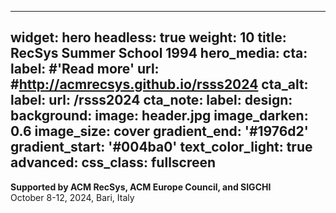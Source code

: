
---
widget: hero
headless: true
weight: 10
title: RecSys Summer School 1994
hero_media: 
cta:
  label: #'**Read more**'
  url: #http://acmrecsys.github.io/rsss2024
cta_alt:
  label: 
  url: /rsss2024
cta_note:
  label: 
design:
  background:
    image: header.jpg
    image_darken: 0.6
    image_size: cover
    gradient_end: '#1976d2'
    gradient_start: '#004ba0'
    text_color_light: true
advanced:
  css_class: fullscreen
---

**Supported by ACM RecSys, ACM Europe Council, and SIGCHI**  
October 8-12, 2024, Bari, Italy


